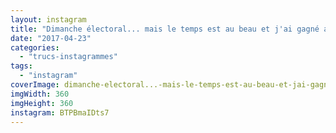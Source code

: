 ```yaml
---
layout: instagram
title: "Dimanche électoral... mais le temps est au beau et j'ai gagné au quinté+... Serait-ce de bons présages pour une bonne soirée ? #election #presidentielle2017"
date: "2017-04-23"
categories: 
  - "trucs-instagrammes"
tags: 
  - "instagram"
coverImage: dimanche-electoral...-mais-le-temps-est-au-beau-et-jai-gagne-au-quinte...-serait-ce-de-bons-presages.jpg
imgWidth: 360
imgHeight: 360
instagram: BTPBmaIDts7
---
```

